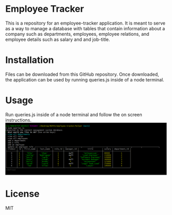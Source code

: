 # Employee Tracker
This is a repository for an employee-tracker application. It is meant to serve as a way to manage a database with tables that contain information about a company such as departments, employees, employee relations, and employee details such as salary and and job-title.

# Installation
Files can be downloaded from this GitHub repository. Once downloaded, the application can be used by running queries.js inside of a node terminal.

# Usage
Run queries.js inside of a node terminal and follow the on screen instructions. 
 ![screenshot](screenshot.PNG)

# License
MIT